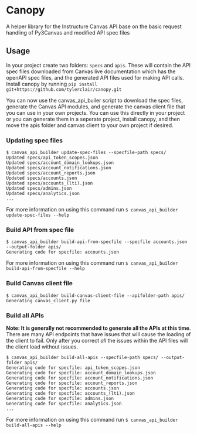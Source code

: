 # Canopy


A helper library for the Instructure Canvas API base on the basic request handling of Py3Canvas and modified API spec files

## Usage

In your project create two folders: `specs` and `apis`. These will contain the API spec files downloaded from Canvas live documentation which has the openAPI spec files, and the generated API files used for making API calls. Install canopy by running `pip install git+https://github.com/tylerclair/canopy.git`

You can now use the canvas_api_builer script to download the spec files, generate the Canvas API modules, and generate the canvas client file that you can use in your own projects. You can use this directly in your project or you can generate them in a seperate project, install canopy, and then move the apis folder and canvas client to your own project if desired.

### Updating spec files

```
$ canvas_api_builder update-spec-files --specfile-path specs/
Updated specs/api_token_scopes.json
Updated specs/account_domain_lookups.json
Updated specs/account_notifications.json
Updated specs/account_reports.json
Updated specs/accounts.json
Updated specs/accounts_(lti).json
Updated specs/admins.json
Updated specs/analytics.json
...
```
For more information on using this command  run `$ canvas_api_builder update-spec-files --help`

### Build API from spec file

```
$ canvas_api_builder build-api-from-specfile --specfile accounts.json --output-folder apis/
Generating code for specfile: accounts.json
```
For more information on using this command  run `$ canvas_api_builder build-api-from-specfile --help`

### Build Canvas client file
```
$ canvas_api_builder build-canvas-client-file --apifolder-path apis/
Generating canvas_client.py file
```

### Build all APIs
**Note: It is generally not recommended to generate all the APIs at this time**. There are many API endpoints that have issues that will cause the loading of the client to fail. Only after you correct *all* the issues within the API files will the client load without issues.

```
$ canvas_api_builder build-all-apis --specfile-path specs/ --output-folder apis/
Generating code for specfile: api_token_scopes.json
Generating code for specfile: account_domain_lookups.json
Generating code for specfile: account_notifications.json
Generating code for specfile: account_reports.json
Generating code for specfile: accounts.json
Generating code for specfile: accounts_(lti).json
Generating code for specfile: admins.json
Generating code for specfile: analytics.json
...
```
For more information on using this command  run `$ canvas_api_builder build-all-apis --help`